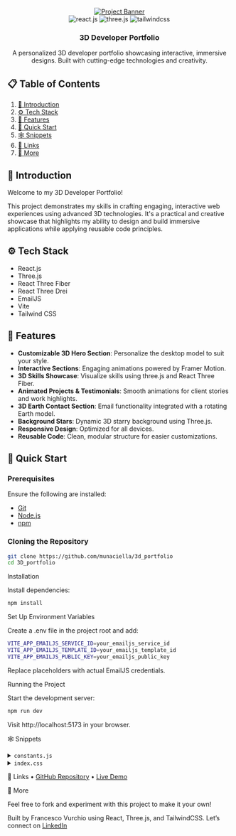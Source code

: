 <div align="center">
  <br />
  <a href="https://francescovurchio-dev.netlify.app/" target="_blank">
    <img src="https://github.com/adrianhajdin/project_3D_developer_portfolio/assets/151519281/4722160a-8e61-403f-a905-728feae1f7e6" alt="Project Banner">
  </a>
  <br />

  <div>
    <img src="https://img.shields.io/badge/-React_JS-black?style=for-the-badge&logoColor=white&logo=react&color=61DAFB" alt="react.js" />
    <img src="https://img.shields.io/badge/-Three_JS-black?style=for-the-badge&logoColor=white&logo=threedotjs&color=000000" alt="three.js" />
    <img src="https://img.shields.io/badge/-Tailwind_CSS-black?style=for-the-badge&logoColor=white&logo=tailwindcss&color=06B6D4" alt="tailwindcss" />
  </div>

  <h3 align="center">3D Developer Portfolio</h3>

  <div align="center">
    A personalized 3D developer portfolio showcasing interactive, immersive designs. Built with cutting-edge technologies and creativity.
  </div>
</div>

## 📋 Table of Contents

1. [🤖 Introduction](#-introduction)
2. [⚙️ Tech Stack](#️-tech-stack)
3. [🔋 Features](#-features)
4. [🤸 Quick Start](#-quick-start)
5. [🕸️ Snippets](#️-snippets)
6. [🔗 Links](#-links)
7. [🚀 More](#-more)

## 🤖 Introduction

Welcome to my 3D Developer Portfolio! 

This project demonstrates my skills in crafting engaging, interactive web experiences using advanced 3D technologies. It's a practical and creative showcase that highlights my ability to design and build immersive applications while applying reusable code principles. 

## ⚙️ Tech Stack

- React.js
- Three.js
- React Three Fiber
- React Three Drei
- EmailJS
- Vite
- Tailwind CSS

## 🔋 Features

- **Customizable 3D Hero Section**: Personalize the desktop model to suit your style.
- **Interactive Sections**: Engaging animations powered by Framer Motion.
- **3D Skills Showcase**: Visualize skills using three.js and React Three Fiber.
- **Animated Projects & Testimonials**: Smooth animations for client stories and work highlights.
- **3D Earth Contact Section**: Email functionality integrated with a rotating Earth model.
- **Background Stars**: Dynamic 3D starry background using Three.js.
- **Responsive Design**: Optimized for all devices.
- **Reusable Code**: Clean, modular structure for easier customizations.

## 🤸 Quick Start

### Prerequisites

Ensure the following are installed:

- [Git](https://git-scm.com/)  
- [Node.js](https://nodejs.org/en)  
- [npm](https://www.npmjs.com/)  

### Cloning the Repository

```bash
git clone https://github.com/munaciella/3d_portfolio
cd 3D_portfolio
```

Installation

Install dependencies:

```bash
npm install
```

Set Up Environment Variables

Create a .env file in the project root and add:

```bash
VITE_APP_EMAILJS_SERVICE_ID=your_emailjs_service_id
VITE_APP_EMAILJS_TEMPLATE_ID=your_emailjs_template_id
VITE_APP_EMAILJS_PUBLIC_KEY=your_emailjs_public_key
```

Replace placeholders with actual EmailJS credentials.

Running the Project

Start the development server:

```bash
npm run dev
```

Visit http://localhost:5173 in your browser.

🕸️ Snippets

<details>
<summary><code>constants.js</code></summary>


// Example: Navigation links
export const navLinks = [
  { id: "about", title: "About" },
  { id: "work", title: "Work" },
  { id: "contact", title: "Contact" },
];

</details>


<details>
<summary><code>index.css</code></summary>


@tailwind base;
@tailwind components;
@tailwind utilities;

/* Add custom global styles */
body {
  font-family: 'Poppins', sans-serif;
}

</details>


🔗 Links
• [GitHub Repository](https://github.com/munaciella/3d_portfolio)
• [Live Demo](https://francescovurchio-dev.netlify.app/)

🚀 More

Feel free to fork and experiment with this project to make it your own!

Built by Francesco Vurchio using React, Three.js, and TailwindCSS. Let’s connect on [LinkedIn](https://www.linkedin.com/in/francesco-vurchio/)
